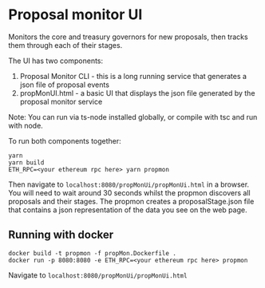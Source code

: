 # Proposal monitor UI
Monitors the core and treasury governors for new proposals, then tracks them through each of their stages.

The UI has two components:
1. Proposal Monitor CLI - this is a long running service that generates a json file of proposal events
2. propMonUI.html - a basic UI that displays the json file generated by the proposal monitor service

Note: You can run via ts-node installed globally, or compile with tsc and run with node.

To run both components together:
```
yarn
yarn build
ETH_RPC=<your ethereum rpc here> yarn propmon
```

Then navigate to `localhost:8080/propMonUi/propMonUi.html` in a browser. You will need to wait around 30 seconds whilst the propmon discovers all proposals and their stages. The propmon creates a proposalStage.json file that contains a json representation of the data you see on the web page.

## Running with docker
```
docker build -t propmon -f propMon.Dockerfile .
docker run -p 8080:8080 -e ETH_RPC=<your ethereum rpc here> propmon
```
Navigate to `localhost:8080/propMonUi/propMonUi.html`